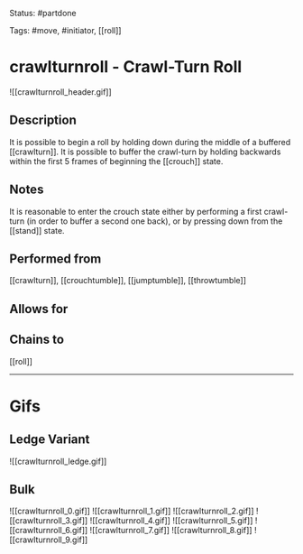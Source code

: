 Status: #partdone

Tags: #move, #initiator, [[roll]]

# crawlturnroll - Crawl-Turn Roll
![[crawlturnroll_header.gif]]
## Description
It is possible to begin a roll by holding down during the middle of a buffered [[crawlturn]]. It is possible to buffer the crawl-turn by holding backwards within the first 5 frames of beginning the [[crouch]] state.

## Notes
It is reasonable to enter the crouch state either by performing a first crawl-turn (in order to buffer a second one back), or by pressing down from the [[stand]] state.

## Performed from
[[crawlturn]], [[crouchtumble]], [[jumptumble]], [[throwtumble]]

## Allows for


## Chains to
[[roll]]

___
# Gifs
## Ledge Variant
![[crawlturnroll_ledge.gif]]
## Bulk
![[crawlturnroll_0.gif]]
![[crawlturnroll_1.gif]]
![[crawlturnroll_2.gif]]
![[crawlturnroll_3.gif]]
![[crawlturnroll_4.gif]]
![[crawlturnroll_5.gif]]
![[crawlturnroll_6.gif]]
![[crawlturnroll_7.gif]]
![[crawlturnroll_8.gif]]
![[crawlturnroll_9.gif]]